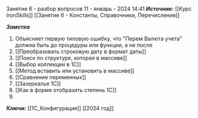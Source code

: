 
Занятие 6 - разбор вопросов
 11 - январь - 2024  14:41 
***Источник:***  [[Курс IronSkills]] [[Занятие 6 - Константы, Справочники, Перечисления]]

***Заметка*** 

1. Объясняет первую типовую ошибку, что "Перем Валюта учета" должна быть до процедуры или функции, а не после
2. [[Преобразовать строковую дату в  формат даты]]
3. [[Поиск по структуре, которая в массиве]]
4. [[Выбор коллекции в 1С]]
5. [[Метод вставить или установить в массиве]]
6. [[Сравнение переменных]]
7. [[Зазеркалье 1С]]
8. [[Как в форме отобразить степень 1С]]
9. 
***Ключи:*** [[1С_Конфигурация]] [[2024 год]]